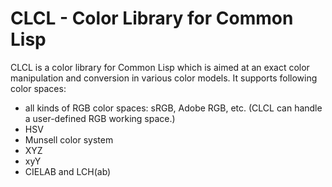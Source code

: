 CLCL - Color Library for Common Lisp
====

CLCL is a color library for Common Lisp which is aimed at an exact color manipulation and conversion in various color models. It supports following color spaces:

* all kinds of RGB color spaces: sRGB, Adobe RGB, etc. (CLCL can handle a user-defined RGB working space.)
* HSV
* Munsell color system
* XYZ
* xyY 
* CIELAB and LCH(ab)
